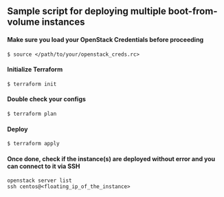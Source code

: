 ## Sample script for deploying multiple boot-from-volume instances 

#### Make sure you load your OpenStack Credentials before proceeding

```$ source </path/to/your/openstack_creds.rc>```

#### Initialize Terraform 

```$ terraform init ```

#### Double check your configs

``` $ terraform plan ```

#### Deploy

``` $ terraform apply ```

#### Once done, check if the instance(s) are deployed without error and you can connect to it via SSH

    openstack server list
    ssh centos@<floating_ip_of_the_instance>



